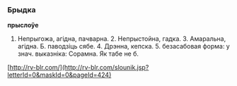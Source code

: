 ### Брыдка
**прыслоўе**

1. Непрыгожа, агідна, пачварна. 2. Непрыстойна, гадка. 3. Амаральна, агідна. Б. паводзіць сябе. 4. Дрэнна, кепска. 5. безасабовая форма: у знач. выказніка: Сорамна. Як табе не б.

<a rel="author">[http://rv-blr.com/](http://rv-blr.com/slounik.jsp?letterId=0&maskId=0&pageId=424)</a>
